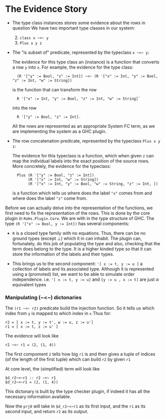 The Evidence Story
=================


- The type class instances stores some evidence about the rows in question
  We have two important type classes in our system:

  2. `class x ~<~ y`
  2. `Plus x y z`


- The "is subset of" predicate, represented by the typeclass `x ~<~ y`:

  The evidence for this type class an (instance) is a function that converts a row `y` into `x`.
  For example, the evidence for the type class:

		(R '["y" := Bool, "z" := Int]) ~<~ (R '["x" := Int, "y" := Bool, "z" := Int, "w" := String])

	is the function that can transform the row

	    R '["x" := Int, "y" := Bool, "z" := Int, "w" := String]`


	into the row

        R '["y" := Bool, "z" := Int].

	All the rows are represented as an appropriate System FC term, as we are implementing the system as a GHC plugin.

- The row concatenation predicate, represented by the typeclass `Plus x y z`:

  The evidence for this typeclass is a function, which when given `z` can map the individual labels into
  the exact position of the source rows. More concretely, the evidence for the typeclass:

		Plus (R '["y" := Bool, "z" := Int])
		     (R '["x" := Int, "w" := String])
			 (R '["x" := Int, "y" := Bool, "w" := String, "z" := Int, ])

  is a function which tells us where does the label `"x"` comes from and where does the label `"z"` come from.


Before we can actually delve into the representation of the functions, we first need to fix the representation of the rows.
This is done by the core plugin in `RoHs.Plugin.Core`. We are with in the type structure of GHC.
The type `(R '["x" := Bool, y := Int])` has several components:

 - `R` is a closed type family with no equations. Thus, there can be no ground types (except $\bot$) which it in can inhabit.
   The plugin can, fortunately, do this job of populating the type and also, checking that the term does belong to the type.
   It is a higher kinded type so that it can store the information of the labels and their types.

- This brings us to the second component: `'[ x := t, y := u ]` a collection of labels and its associated type.
  Although it is represented using a (promoted) list, we want to be able to simulate order independence.
  i.e. `'[ x := t, y := u]` and `[y := u , x := t]` are just $\alpha$ equivalent types




### Manipulating (~<~) dictonaries

The `(r1 ~<~ r2)` predicate build the injection function. So it tells us which index from `y` is mapped to which index in `x`
Thus for:

	r2 = [ x := t, y := t', w := u, z := u']
	r1 = [ x := t, z := u' ]


The evidence will look like

	r2 ~<~ r1 = (2, (1, 4))


The first compoment `2` tells how big `r1` is and then gives a tuple of indices (of the length of the first tuple) which can build `r2`
by given `r1`


At core level, the (simplified) term will look like

	$d_r2~<~r1 :: r2 ~<~ r1
	$d_r2~<~r1 = (2, (1, 4))


This dictonary is built by the type checker plugin, if indeed it has all the necessary information available.
<!-- The core however, may not have access to the actual row types during type checking, so we need to build function, which when -->
<!-- instantiated with the right input rows (and types), builds the appropriate tuple. -->

Now the `prj0` will take in `$d_r2~<~r1` as its first input, and the `r1` as its second input, and return `r2` as its output.
